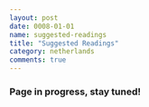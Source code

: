 ```yaml
---
layout: post
date: 0008-01-01
name: suggested-readings
title: "Suggested Readings"
category: netherlands
comments: true
---
```


### Page in progress, stay tuned!

